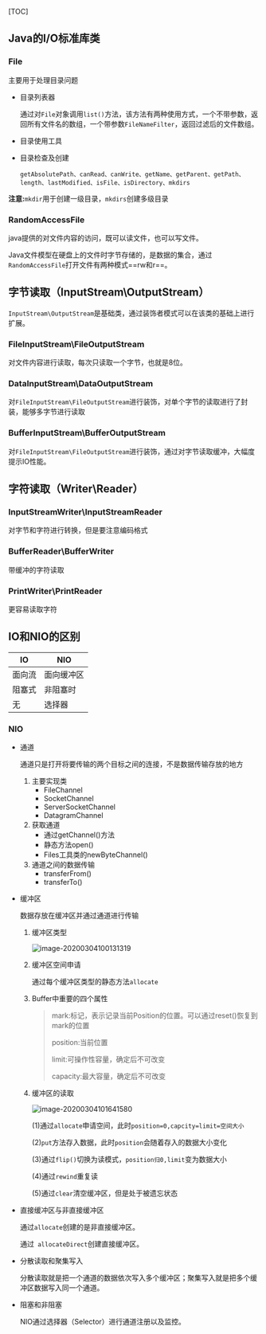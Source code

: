 [TOC]

## Java的I/O标准库类

### File

主要用于处理目录问题

* 目录列表器

  通过对`File`对象调用`list()`方法，该方法有两种使用方式，一个不带参数，返回所有文件名的数组，一个带参数`FileNameFilter`，返回过滤后的文件数组。

* 目录使用工具

* 目录检查及创建

  `getAbsolutePath、canRead、canWrite、getName、getParent、getPath、length、lastModified、isFile、isDirectory、mkdirs`

**注意:**`mkdir`用于创建一级目录，`mkdirs`创建多级目录

### RandomAccessFile

java提供的对文件内容的访问，既可以读文件，也可以写文件。

Java文件模型在硬盘上的文件时字节存储的，是数据的集合，通过`RandomAccessFile`打开文件有两种模式==rw和r==。

## 字节读取（InputStream\OutputStream）

`InputStream\OutputStream`是基础类，通过装饰者模式可以在该类的基础上进行扩展。

### FileInputStream\FileOutputStream

对文件内容进行读取，每次只读取一个字节，也就是8位。

### DataInputStream\DataOutputStream

对`FileInputStream\FileOutputStream`进行装饰，对单个字节的读取进行了封装，能够多字节进行读取

### BufferInputStream\BufferOutputStream

对`FileInputStream\FileOutputStream`进行装饰，通过对字节读取缓冲，大幅度提示IO性能。

## 字符读取（Writer\Reader）

### InputStreamWriter\InputStreamReader

对字节和字符进行转换，但是要注意编码格式

### BufferReader\BufferWriter

带缓冲的字符读取

### PrintWriter\PrintReader

更容易读取字符



## IO和NIO的区别

| IO     | NIO        |
| ------ | ---------- |
| 面向流 | 面向缓冲区 |
| 阻塞式 | 非阻塞时   |
| 无     | 选择器     |

### NIO

* 通道

  通道只是打开将要传输的两个目标之间的连接，不是数据传输存放的地方 

  1. 主要实现类
     * FileChannel
     * SocketChannel
     * ServerSocketChannel
     * DatagramChannel
  2. 获取通道
     * 通过getChannel()方法
     * 静态方法open()
     * Files工具类的newByteChannel()
  3. 通道之间的数据传输
     * transferFrom()
     * transferTo()

* 缓冲区

  数据存放在缓冲区并通过通道进行传输

  1. 缓冲区类型

     ![image-20200304100131319](C:\Users\87360\AppData\Roaming\Typora\typora-user-images\image-20200304100131319.png)

  2. 缓冲区空间申请

     通过每个缓冲区类型的静态方法`allocate`

  3. Buffer中重要的四个属性

     > mark:标记，表示记录当前Position的位置。可以通过reset()恢复到mark的位置
     >
     > position:当前位置
     >
     > limit:可操作性容量，确定后不可改变
     >
     > capacity:最大容量，确定后不可改变

  4. 缓冲区的读取

     ![image-20200304101641580](C:\Users\87360\AppData\Roaming\Typora\typora-user-images\image-20200304101641580.png)

     (1)通过`allocate`申请空间，此时`position=0,capcity=limit=空间大小`

     (2)`put`方法存入数据，此时`position`会随着存入的数据大小变化

     (3)通过`flip()`切换为读模式，`position归0,limit`变为数据大小

     (4)通过`rewind`重复读

     (5)通过`clear`清空缓冲区，但是处于被遗忘状态

* 直接缓冲区与非直接缓冲区

  通过`allocate`创建的是非直接缓冲区。

  通过` allocateDirect`创建直接缓冲区。
  
* 分散读取和聚集写入

  分散读取就是把一个通道的数据依次写入多个缓冲区；聚集写入就是把多个缓冲区数据写入同一个通道。 

* 阻塞和非阻塞

  NIO通过选择器（Selector）进行通道注册以及监控。
  
  

